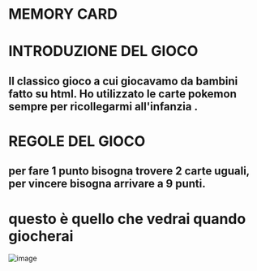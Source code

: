 # MEMORY CARD 
# INTRODUZIONE DEL GIOCO 
## Il classico gioco a cui giocavamo da bambini fatto su html. Ho utilizzato le carte pokemon sempre per ricollegarmi all'infanzia .

# REGOLE DEL GIOCO 
## per fare 1 punto bisogna trovere 2 carte uguali, per vincere bisogna arrivare a 9 punti.

# questo è quello che vedrai quando giocherai 
![image](https://user-images.githubusercontent.com/124572577/235673228-3abc523f-b82e-4b74-a095-fba0f90c5a70.png)
